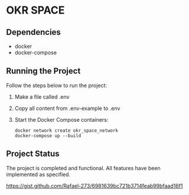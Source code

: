 # OKR SPACE 

## Dependencies
- docker
- docker-compose

## Running the Project

Follow the steps below to run the project:
1. Make a file called .env
2. Copy all content from .env-example to .env
3. Start the Docker Compose containers:

   ```shell
   docker network create okr_space_network
   docker-compose up --build

## Project Status

The project is completed and functional. All features have been implemented as specified.

https://gist.github.com/Rafael-273/6981639bc721b3714feab99bfaad16f1 
